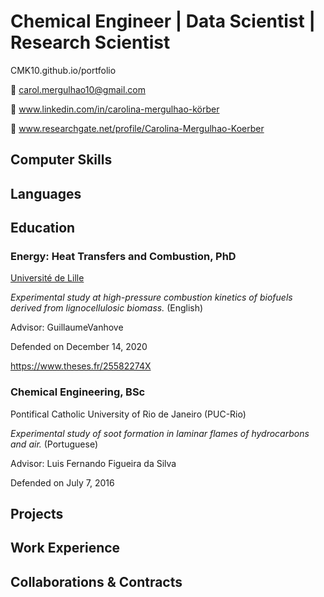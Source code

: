 # Chemical Engineer | Data Scientist | Research Scientist

CMK10.github.io/portfolio

:e-mail: carol.mergulhao10@gmail.com

:briefcase: www.linkedin.com/in/carolina-mergulhao-körber

:microscope: www.researchgate.net/profile/Carolina-Mergulhao-Koerber

## Computer Skills

## Languages

## Education

### Energy: Heat Transfers and Combustion, PhD

[Université de Lille](https://www.univ-lille.fr)

*Experimental study at high-pressure combustion kinetics of biofuels derived from lignocellulosic biomass.* (English)

Advisor: GuillaumeVanhove

Defended on December 14, 2020

https://www.theses.fr/25582274X


### Chemical Engineering, BSc

Pontifical Catholic University of Rio de Janeiro (PUC-Rio)

*Experimental study of soot formation in laminar flames of hydrocarbons and air.* (Portuguese)

Advisor: Luis Fernando Figueira da Silva

Defended on July 7, 2016

## Projects

## Work Experience

## Collaborations & Contracts



